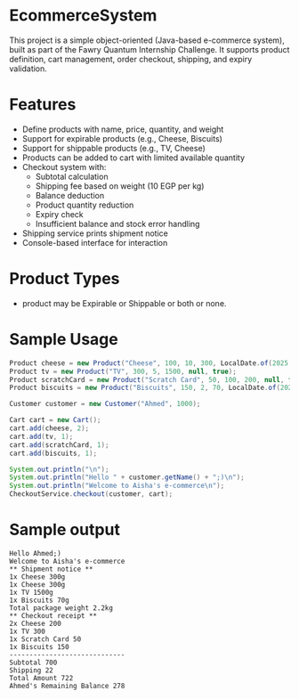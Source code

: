 # EcommerceSystem

This project is a simple object-oriented (Java-based e-commerce system), built as part of the Fawry Quantum Internship Challenge. It supports product definition, cart management, order checkout, shipping, and expiry validation.

# Features

- Define products with name, price, quantity, and weight
- Support for expirable products (e.g., Cheese, Biscuits)
- Support for shippable products (e.g., TV, Cheese)
- Products can be added to cart with limited available quantity
- Checkout system with:
    - Subtotal calculation
    - Shipping fee based on weight (10 EGP per kg)
    - Balance deduction
    - Product quantity reduction
    - Expiry check
    - Insufficient balance and stock error handling
- Shipping service prints shipment notice
- Console-based interface for interaction

# Product Types
- product may be Expirable or Shippable or both or none.

# Sample Usage

```java
Product cheese = new Product("Cheese", 100, 10, 300, LocalDate.of(2025, 7, 17), true);
Product tv = new Product("TV", 300, 5, 1500, null, true);
Product scratchCard = new Product("Scratch Card", 50, 100, 200, null, false);
Product biscuits = new Product("Biscuits", 150, 2, 70, LocalDate.of(2025, 7, 5), true);

Customer customer = new Customer("Ahmed", 1000);

Cart cart = new Cart();
cart.add(cheese, 2);
cart.add(tv, 1);
cart.add(scratchCard, 1);
cart.add(biscuits, 1);

System.out.println("\n");
System.out.println("Hello " + customer.getName() + ";)\n");
System.out.println("Welcome to Aisha's e-commerce\n");
CheckoutService.checkout(customer, cart);

```
# Sample output

    Hello Ahmed;)
    Welcome to Aisha's e-commerce
    ** Shipment notice **
    1x Cheese 300g
    1x Cheese 300g
    1x TV 1500g
    1x Biscuits 70g
    Total package weight 2.2kg
    ** Checkout receipt **
    2x Cheese 200
    1x TV 300
    1x Scratch Card 50
    1x Biscuits 150
    -----------------------------
    Subtotal 700
    Shipping 22
    Total Amount 722
    Ahmed's Remaining Balance 278

